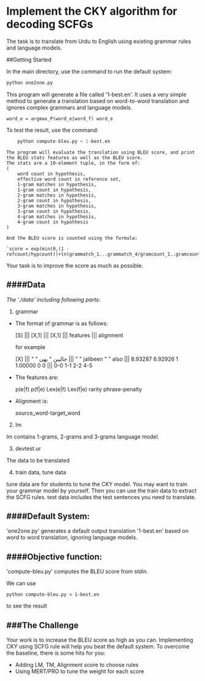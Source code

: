 
# Implement the CKY algorithm for decoding SCFGs


The task is to translate from Urdu to English using existing grammar rules and language models. 


##Getting Started

In the main directory, use the command to run the default system:

```python
python one2one.py
```

This program will generate a file called '1-best.en'. It uses a very simple method to generate a translation based  on word-to-word translation and ignores complex grammars and language models. 
	
	word_e = argmax_P(word_e|word_f) word_e

To test the result, use the command:

```python
	python compute-bleu.py < 1-best.en
```
	The program will evaluate the translation using BLEU score, and print the BLEU stats features as well as the BLEU score.
	The stats are a 10-element tuple, in the form of:
	(
		word count in hypothesis, 
		effective word count in reference set, 
		1-gram matches in hypothesis, 
		1-gram count in hypothesis, 
		2-gram matches in hypothesis,
		2-gram count in hypothesis, 
		3-gram matches in hypothesis, 
		3-gram count in hypothesis, 
		4-gram matches in hypothesis, 
		4-gram count in hypothesis
	)

	And the BLEU score is counted using the formula:
	
	`score = exp(min(0,(1 - refcount/hypcount))+ln(grammatch_1...grammatch_4/gramcount_1..gramcount_4)`
	
Your task is to improve the score as much as possible.


####Data
-----
_The './data' including following parts:_

1. grammar

  * The format of grammar is as follows:
  
      [S] ||| [X,1] ||| [X,1] ||| features ||| alignment

      for example
  
      [X] ||| " " جالبین " بھی ||| " " jalibeen " " also ||| 8.93287 6.92926 1 1.00000 0 0 ||| 0-0 1-1 2-2 4-5

  * The features are:
  
      p(e|f) p(f|e) Lex(e|f) Lex(f|e) rarity phrase-penalty

  * Alignment is:
  
      source_word-target_word


2. lm

  lm contains 1-grams, 2-grams and 3-grams language model. 


3. devtest.ur

  The data to be translated

4. train data, tune data

  tune data are for students to tune the CKY model. 
  You may want to train your grammar model by yourself. Then you can use the train data to extract the SCFG rules.
  test data includes the test sentences you need to translate.



####Default System:
----
'one2one.py' generates a default output translation '1-best.en' based on word to word translation, ignoring language models.



####Objective function:
----
'compute-bleu.py' computes the BLEU score from stdin. 

We can use
	
	python compute-bleu.py < 1-best.en
to see the result

###The Challenge
----
Your work is to increase the BLEU score as high as you can. Implementing CKY using SCFG rule will help you beat the default system. To overcome the baseline, there is some hits for you:
  * Adding LM, TM, Alignment score to choose rules
  * Using MERT/PRO to tune the weight for each score
